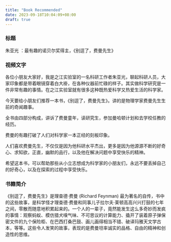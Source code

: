 ```yaml
---
title: "Book Recommended"
date: 2023-09-18T10:04:09+08:00
draft: true
---
```


### 标题

朱亚光 ：最有趣的诺贝尔奖得主，《别逗了，费曼先生》

### 视频文字

各位小朋友大家好，我是之江实验室的一名科研工作者朱亚光，聊起科研人员，大家印象都是带着眼镜穿着白大褂，在各种仪器前忙碌的样子。其实做科学研究是一件非常有趣的事情。在之江实验室就有很多这种既热爱科学又热爱生活的科学家。

今天要给小朋友们推荐一本书，《别逗了，费曼先生》。讲的是物理学家费曼先生生前的奇闻趣事。

全书由四部分构成，讲诉了费曼童年，读研究生，参加曼哈顿计划和去学校任教的经历。

费曼的有趣打破了人们对科学家一本正经的刻板印象。

人们喜欢费曼先生，不仅仅是因为他科研水平杰出，更多是因为他源源不断的好奇心、求知欲，正直，幽默的品行，以及他在解决问题中享受快乐的精神。

希望这本书，可以帮助那些从小立志想成为科学家的小朋友们，永远不要丢掉自己的好奇心，以及在探索的过程中享受快乐。



### 书籍简介

《别逗了，费曼先生》是理查德·费曼 (Richard Feynman) 最为著名的自传，书中的这些故事，是科学怪才理查德·费曼和同事儿子拉尔夫·莱顿高高兴兴打鼓的七年之间，零散而随意地积累起来的。一个人的一辈子，竟然能发生这么多奇妙而发疯的事情：观察蚂蚁、模仿猎犬嗅气味、不可思议的计算能力、撬开了装着原子弹保密文件的九个保险柜、在巴西打桑巴鼓、画儿画得相当不错、破译玛雅天文学古本，等等。这些令人发笑的故事，表现的是费曼坦率诚实的品格、自由的精神和创造性的思维。
